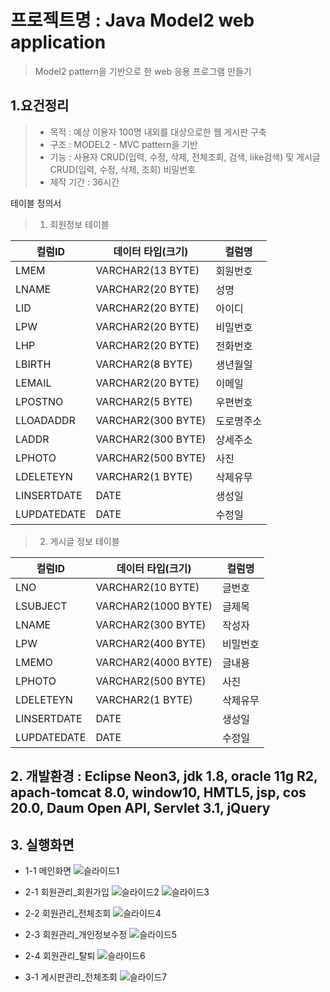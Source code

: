 # 프로젝트명 : **Java Model2 web application**
> Model2 pattern을 기반으로 한 web 응용 프로그램 만들기

## 1.요건정리
> - 목적 :  예상 이용자 100명 내외를 대상으로한 웹 게시판 구축
> - 구조 :  MODEL2 - MVC pattern을 기반
> - 기능 : 사용자 CRUD(입력, 수정, 삭제, 전체조회, 검색, like검색) 및 게시글 CRUD(입력, 수정, 삭제, 조회)
		비밀번호 
> - 제작 기간 : 36시간

테이블 정의서
 
> 1. 회원정보 테이블


컬럼ID		|	데이터 타입(크기)		|	컬럼명
----- 		|	--------		|	---
LMEM		|	VARCHAR2(13 BYTE)	|	회원번호	
LNAME		|	VARCHAR2(20 BYTE)	|	성명	
LID		|	VARCHAR2(20 BYTE)	|	아이디	
LPW		|	VARCHAR2(20 BYTE)	|	비밀번호	
LHP		|	VARCHAR2(20 BYTE)	|	전화번호	
LBIRTH		|	VARCHAR2(8 BYTE)	|	생년월일	
LEMAIL		|	VARCHAR2(20 BYTE)	|	이메일	
LPOSTNO		|	VARCHAR2(5 BYTE)	|	우편번호	
LLOADADDR	|	VARCHAR2(300 BYTE)	|	도로명주소	
LADDR		|	VARCHAR2(300 BYTE)	|	상세주소	
LPHOTO		|	VARCHAR2(500 BYTE)	|	사진	
LDELETEYN	|	VARCHAR2(1 BYTE)	|	삭제유무	
LINSERTDATE	|	DATE			|	생성일	
LUPDATEDATE	|	DATE			|	수정일	
						
> 2. 게시글 정보 테이블 						
						
컬럼ID		|	데이터 타입(크기)		|	컬럼명
----- 		|	--------		|	---
LNO		|	VARCHAR2(10 BYTE)	|	글번호	
LSUBJECT	|	VARCHAR2(1000 BYTE)	|	글제목	
LNAME		|	VARCHAR2(300 BYTE)	|	작성자	
LPW		|	VARCHAR2(400 BYTE)	|	비밀번호	
LMEMO		|	VARCHAR2(4000 BYTE)	|	글내용	
LPHOTO		|	VARCHAR2(500 BYTE)	|	사진	
LDELETEYN	|	VARCHAR2(1 BYTE)	|	삭제유무	
LINSERTDATE	|	DATE			|	생성일
LUPDATEDATE	|	DATE			|	수정일



## 2. 개발환경 : Eclipse Neon3, jdk 1.8, oracle 11g R2, apach-tomcat 8.0, window10, HMTL5, jsp, cos 20.0, Daum Open API, Servlet 3.1, jQuery


## 3. 실행화면

- 1-1 메인화면
![슬라이드1](https://user-images.githubusercontent.com/62315622/84040217-5197f080-a9dd-11ea-81d2-cc9f3aa57230.JPG)

- 2-1 회원관리_회원가입
![슬라이드2](https://user-images.githubusercontent.com/62315622/84040223-53fa4a80-a9dd-11ea-856c-5ffd9f3d91ee.JPG)
![슬라이드3](https://user-images.githubusercontent.com/62315622/84040227-552b7780-a9dd-11ea-831a-829b95d1f183.JPG)

- 2-2 회원관리_전체조회
![슬라이드4](https://user-images.githubusercontent.com/62315622/84040231-55c40e00-a9dd-11ea-858d-3836160aa67d.JPG)

- 2-3 회원관리_개인정보수정
![슬라이드5](https://user-images.githubusercontent.com/62315622/84040233-55c40e00-a9dd-11ea-9263-6bafda51ff31.JPG)

- 2-4 회원관리_탈퇴
![슬라이드6](https://user-images.githubusercontent.com/62315622/84040238-565ca480-a9dd-11ea-91b4-30d75f98ac10.JPG)

- 3-1 게시판관리_전체조회
![슬라이드7](https://user-images.githubusercontent.com/62315622/84040242-56f53b00-a9dd-11ea-99c1-2b4f2406f707.JPG)
